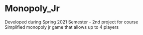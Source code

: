 # Monopoly_Jr
Developed during Spring 2021 Semester - 2nd project for course  
Simplified monopoly jr game that allows up to 4 players
